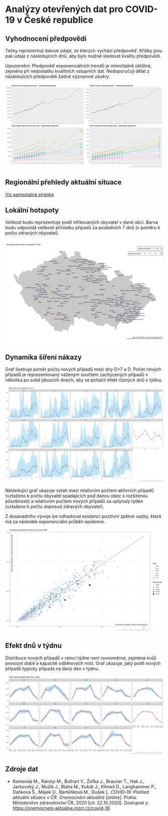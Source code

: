 # Analýzy otevřených dat pro COVID-19 v České republice


## Vyhodnocení předpovědi

Tečky reprezentují datové údaje, ze kterých vychází předpověď. Křížky
jsou pak údaje z následujících dnů, aby bylo možné sledovat kvalitu předpovědi.

Upozornění: Předpověď exponenciálních trendů je mimořádně obtížná, zejména
při nedostatku kvalitních vstupních dat. Nedoporučuji dělat z následujících
předpovědí žádné významné závěry.

![Poslední předpověď](https://raw.githubusercontent.com/bbobcik/covid-cz/master/outputs/covid_forecast_eval_latest.png)


## Regionální přehledy aktuální situace

[Viz samostatná stránka](region.md)


## Lokální hotspoty

Velikost bodu reprezentuje podíl infikovaných obyvatel v dané obci. Barva bodu
odpovídá velikosti přírůstku případů za posledních 7 dnů (v poměru k počtu
zdravých obyvatel).

![Lokální hotspoty](https://raw.githubusercontent.com/bbobcik/covid-cz/master/outputs/covid_hotspots_latest.png)


## Dynamika šíření nákazy

Graf ilustruje poměr počtu nových případů mezi dny D+7 a D. Počet nových případů
je reprezentovaný váženým součtem zachycených případů v několika po sobě jdoucích
dnech, aby se potlačil efekt různých dnů v týdnu.

![Dynamika šíření](https://raw.githubusercontent.com/bbobcik/covid-cz/master/outputs/spread_factor.png)

Následující graf ukazuje vztah mezi relativním počtem aktivních případů
(vztaženo k počtu obyvatel spadajících pod danou obec s rozšířenou působností)
a relativním počtem nových případů za uplynulý týden (vztaženo k počtu doposud
zdravých obyvatel).

Z dosavadního vývoje lze odhadovat existenci pozitivní zpětné vazby, která má
za následek exponenciální průběh epidemie.

![Dynamika šíření](https://raw.githubusercontent.com/bbobcik/covid-cz/master/outputs/covid_dyn_latest.png)


## Efekt dnů v týdnu

Distribuce nových případů v rámci týdne není rovnoměrná, zejména kvůli provozní
době a kapacitě odběrových míst. Graf ukazuje, jaký podíl nových případů typicky
připadá na daný den v týdnu.

![Efekt dnů v týdnu](https://raw.githubusercontent.com/bbobcik/covid-cz/master/outputs/weekday_effect.png)


## Zdroje dat

* Komenda M., Karolyi M., Bulhart V., Žofka J., Brauner T., Hak J., Jarkovský J.,
  Mužík J., Blaha M., Kubát J., Klimeš D., Langhammer P., Daňková Š., Májek O.,
  Bartůňková M., Dušek L.
  *COVID‑19: Přehled aktuální situace v ČR. Onemocnění aktuálně [online]*.
  Praha: Ministerstvo zdravotnictví ČR, 2020 [cit. 22.10.2020]. Dostupné z:
  https://onemocneni-aktualne.mzcr.cz/covid-19.
